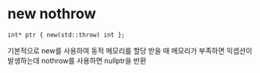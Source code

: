 # new nothrow

    int* ptr { new(std::throw) int };

기본적으로 new를 사용하여 동적 메모리를 할당 받을 때 메모리가 부족하면 익셉션이 발생하는데 nothrow를 사용하면 nullptr을 반환
